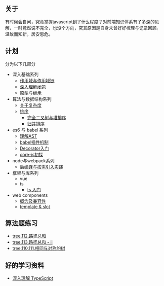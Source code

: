 ## 关于
有时候会自问，究竟掌握javascript到了什么程度？对前端知识体系有了多深的见解，一时竟然说不完全，也没个方向，究其原因是自身未曾好好梳理与记录回顾。温故而知新，居安思危。

## 计划

分为以下几部分

- 深入基础系列
  - [作用域与作用域链](./post/scope-chain.md)
  - [深入理解闭包](./post/closure.md)
  - 原型与继承
- 算法与数据结构系列
  - [关于复杂度](./post/complexity.md)
  - [排序](./post/sort.md)
    - [完全二叉树与堆排序](./post/tree-heap-sort.md)
    - [归并排序](./post/merge-sort.md)
- es6 与 babel 系列
  - [理解AST](./post/ast.md)
  - [babel插件机制](./post/babel-traverse.md)
  - [Decorator入门](./post/decorator.md)
  - [core-js初探](./post/core-js.md)
- node与webpack系列
  - [后编译与按需引入实践](./post/post-compiler.md)
- 框架与库系列
  - vue
  - ts
    - [ts 入门](./post/ts.md)  
- web components
  - [概念及兼容性](./post/web_components_basic.md)
  - [template & slot](./post/template_slot.md)

## 算法题练习
  - [tree.112.路径总和](./post/leetcode/112.路径总和.js)
  - [tree.113.路径总和 - ii](./post/leetcode/113.路径总和-ii.js)
  - [tree.110.111.相同与对称的树](./post/leetcode/110.111.相同与对称的树.js)

## 好的学习资料

- [深入理解 TypeScript](https://jkchao.github.io/typescript-book-chinese/)
